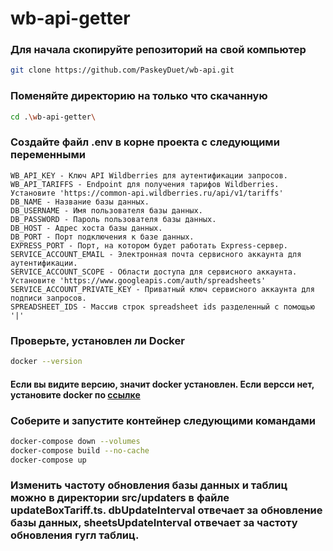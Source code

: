 # wb-api-getter

### Для начала скопируйте репозиторий на свой компьютер

```sh
git clone https://github.com/PaskeyDuet/wb-api.git
```

### Поменяйте директорию на только что скачанную

```sh
cd .\wb-api-getter\
```

### Создайте файл .env в корне проекта с следующими переменными

```env
WB_API_KEY - Ключ API Wildberries для аутентификации запросов.
WB_API_TARIFFS - Endpoint для получения тарифов Wildberries. Установите 'https://common-api.wildberries.ru/api/v1/tariffs'
DB_NAME - Название базы данных.
DB_USERNAME - Имя пользователя базы данных.
DB_PASSWORD - Пароль пользователя базы данных.
DB_HOST - Адрес хоста базы данных.
DB_PORT - Порт подключения к базе данных.
EXPRESS_PORT - Порт, на котором будет работать Express-сервер.
SERVICE_ACCOUNT_EMAIL - Электронная почта сервисного аккаунта для аутентификации.
SERVICE_ACCOUNT_SCOPE - Области доступа для сервисного аккаунта. Установите 'https://www.googleapis.com/auth/spreadsheets'
SERVICE_ACCOUNT_PRIVATE_KEY - Приватный ключ сервисного аккаунта для подписи запросов.
SPREADSHEET_IDS - Массив строк spreadsheet ids разделенный с помощью '|'
```

### Проверьте, установлен ли Docker

```sh
docker --version
```

#### Если вы видите версию, значит docker установлен. Если версси нет, установите docker по [ссылке](https://www.docker.com/products/docker-desktop)

### Соберите и запустите контейнер следующими командами

```sh
docker-compose down --volumes
docker-compose build --no-cache
docker-compose up
```

### Изменить частоту обновления базы данных и таблиц можно в директории src/updaters в файле updateBoxTariff.ts. dbUpdateInterval отвечает за обновление базы данных, sheetsUpdateInterval отвечает за частоту обновления гугл таблиц.
